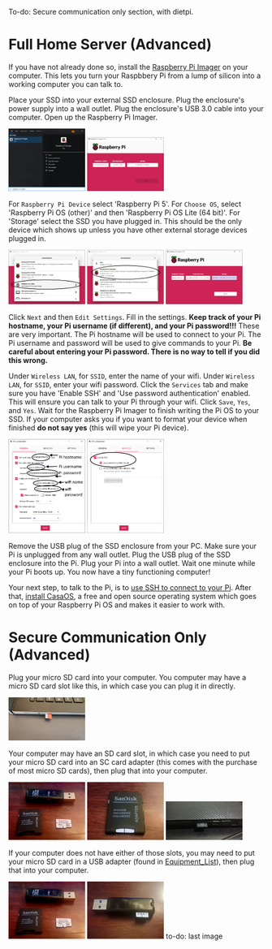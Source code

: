 To-do: 
Secure communication only section, with dietpi.

# __Full Home Server (Advanced)__

If you have not already done so, install the [Raspberry Pi Imager](../Software_Repository/Raspberry_Pi_Imager.md) on your computer. This lets you turn your Raspbbery Pi from a lump of silicon into a working computer you can talk to.

Place your SSD into your external SSD enclosure. Plug the enclosure's power supply into a wall outlet. Plug the enclosure's USB 3.0 cable into your computer. Open up the Raspberry Pi Imager.

<img src="../Media_Repository/Pi_Imager_search.png" alt="Searching for Pi imager" title="Searching for Pi imager" width="30%"/> <img src="../Media_Repository/Pi_Imager_landing_page.png" alt="Pi imager landing page" title="Pi imager landing page" width="30%"/> 

For `Raspberry Pi Device` select 'Raspberry Pi 5'. For `Choose OS`, select 'Raspberry Pi OS (other)' and then 'Raspberry Pi OS Lite (64 bit)'. For 'Storage' select the SSD you have plugged in. This should be the only device which shows up unless you have other external storage devices plugged in.

<img src="../Media_Repository/Pi_Imager_OS_Other.png" alt="Pi imager OS other" alt="Pi imager OS other" title="Pi imager OS other" width="30%"/> <img src="../Media_Repository/Pi_Imager_OS_Lite.png" alt="Pi imager OS lite" title="Pi imager OS lite" width="30%"/> <img src="../Media_Repository/Pi_Imager_OS_Complete.png" alt="Pi imager OS complete" title="Pi imager OS complete" width="30%"/> 

Click `Next` and then `Edit Settings`. Fill in the settings. **Keep track of your Pi hostname, your Pi username (if different), and your Pi password!!!** These are very important. The Pi hostname will be used to connect to your Pi. The Pi username and password will be used to give commands to your Pi. **Be careful about entering your Pi password. There is no way to tell if you did this wrong.**

Under `Wireless LAN`, for `SSID`, enter the name of your wifi. Under `Wireless LAN`, for `SSID`, enter your wifi password. Click the `Services` tab and make sure you have 'Enable SSH' and 'Use password authentication' enabled. This will ensure you can talk to your Pi through your wifi. Click `Save`, `Yes`, and `Yes`. Wait for the Raspberry Pi Imager to finish writing the Pi OS to your SSD. If your computer asks you if you want to format your device when finished **do not say yes** (this will wipe your Pi device). 

<img src="../Media_Repository/Pi_Imager_OS_settings_1.png" alt="Pi imager OS other" alt="Pi imager OS settings" title="Pi imager OS settings" width="30%"/> <img src="../Media_Repository/Pi_Imager_OS_settings_2.png" alt="Pi imager OS settings" title="Pi imager OS settings" width="30%"/> 

Remove the USB plug of the SSD enclosure from your PC. Make sure your Pi is unplugged from any wall outlet. Plug the USB plug of the SSD enclosure into the Pi. Plug your Pi into a wall outlet. Wait one minute while your Pi boots up. You now have a tiny functioning computer! 

Your next step, to talk to the Pi, is to [use SSH to connect to your Pi](../Instructions/SSH_setup.md). After that, [install CasaOS](../Instructions/CasaOS_Setup.md), a free and open source operating system which goes on top of your Raspberry Pi OS and makes it easier to work with. 

# __Secure Communication Only (Advanced)__

Plug your micro SD card into your computer. You computer may have a micro SD card slot like this, in which case you can plug it in directly. 

<img src="../Media_Repository/micro_SD_Card_micro-SD-slot.jpeg" alt="micro SD card in slot" title="micro SD card in slot" width="30%"/> 

Your computer may have an SD card slot, in which case you need to put your micro SD card into an SC card adapter (this comes with the purchase of most micro SD cards), then plug that into your computer.

<img src="../Media_Repository/micro_SD_card_stuff.jpg" alt="micro SD card with SD card adapater and USB adapter" title="micro SD card with SD card adapater and USB adapter" width="30%"/> <img src="../Media_Repository/micro_SD_card_in_SD_card_adapter.jpg" alt="micro SD card in SD card adapter" title="micro SD card in SD card adapter" width="30%"/> <img src="../Media_Repository/micro_SD_card_SD-slot.jpg" alt="SD card adapter in slot" title="SD card adapter in slot" width="30%"/> 

If your computer does not have either of those slots, you may need to put your micro SD card in a USB adapter (found in [Equipment_List](../Equipment_List#optional-hardware)), then plug that into your computer.

<img src="../Media_Repository/micro_SD_card_stuff.jpg" alt="micro SD card with SD card adapater and USB adapter" title="micro SD card with SD card adapater and USB adapter" width="30%"/> <img src="../Media_Repository/micro_SD_card_in_USB_adapter.jpg" alt="micro SD card in USB adapter" title="micro SD card in USB adapter" width="30%"/> to-do: last image
